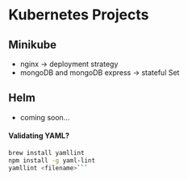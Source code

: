 # Kubernetes Projects
## Minikube
- nginx -> deployment strategy
- mongoDB and mongoDB express -> stateful Set
## Helm
- coming soon...
#### Validating YAML?
```bash
brew install yamllint
npm install -g yaml-lint
yamllint <filename>```